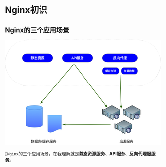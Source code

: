 # Nginx初识

## Nginx的三个应用场景

![Nginx应用场景](../static/nginx-application.png)

`Nginx`的三个应用场景，在我理解就是**静态资源服务**、**API服务**、**反向代理服服务**。


